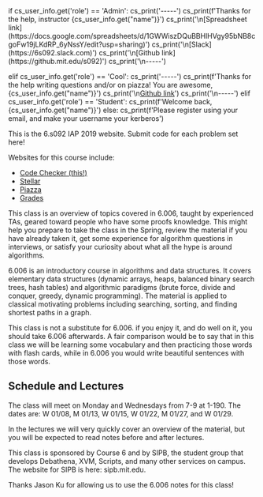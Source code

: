 <python>
if cs_user_info.get('role') == 'Admin':
    cs_print('-----')
    cs_print(f'Thanks for the help, instructor {cs_user_info.get("name")}')
    cs_print('\n[Spreadsheet link](https://docs.google.com/spreadsheets/d/1GWWiszDQuBBHlHVgy95bNB8cgoFw19jLKdRP_6yNssY/edit?usp=sharing)')
    cs_print('\n[Slack](https://6s092.slack.com)')
    cs_print('\n[Github link](https://github.mit.edu/s092)')
    cs_print('\n-----')

elif cs_user_info.get('role') == 'Cool':
    cs_print('-----')
    cs_print(f'Thanks for the help writing questions and/or on piazza! You are awesome, {cs_user_info.get("name")}')
    cs_print('\n[Github link](https://github.mit.edu/s092)')
    cs_print('\n-----')
elif cs_user_info.get('role') == 'Student':
    cs_print(f'Welcome back, {cs_user_info.get("name")}')
else:
    cs_print(f'Please register using your email, and make your username your kerberos')



</python>

This is the 6.s092 IAP 2019 website. 
Submit code for each problem set here!

Websites for this course include:


* [Code Checker (this!)](#)
* [Stellar](http://stellar.mit.edu/S/course/6/ia19/6.S092/)
* [Piazza](https://piazza.com/mit/other/6s092)
* [Grades](https://s092.xvm.mit.edu/IAP19/grades)


This class is an overview of topics covered in 6.006, taught by experienced TAs, geared toward people who have some proofs knowledge. This might help you prepare to take the class in the Spring, review the material if you have already taken it, get some experience for algorithm questions in interviews, or satisfy your curiosity about what all the hype is around algorithms. 

6.006 is an introductory course in algorithms and data structures. It covers
elementary data structures (dynamic arrays, heaps, balanced binary search trees,
hash tables) and algorithmic paradigms (brute force, divide and conquer, greedy,
dynamic programming). The material is applied to classical motivating problems
including searching, sorting, and finding shortest paths in a graph.

This class is not a substitute for 6.006. if you enjoy it, and do well on it, you should take 6.006 afterwards.  A fair comparison would be to say that in this class we will be learning some vocabulary and then practicing those words with flash cards, while in 6.006 you would write beautiful sentences with those words. 

## Schedule and Lectures

The class will meet on Monday and Wednesdays from 7-9 at 1-190. The dates are: W 01/08, M 01/13, W 01/15, W 01/22, M 01/27, and W 01/29.

In the lectures we will very quickly cover an overview of the material, but you will be expected to read notes before and after lectures.




This class is sponsored by Course 6 and by SIPB, the student group that develops Debathena, XVM, Scripts, and many other services on campus. The website for SIPB is here: sipb.mit.edu.

Thanks Jason Ku for allowing us to use the 6.006 notes for this class! 

<!--
Hello.  This is the main page.  Maybe it has a calendar, or weekly
announcements, and links to assignments.

And now I have modified the page.

<python>
print(cs_username)
</python>
-->
